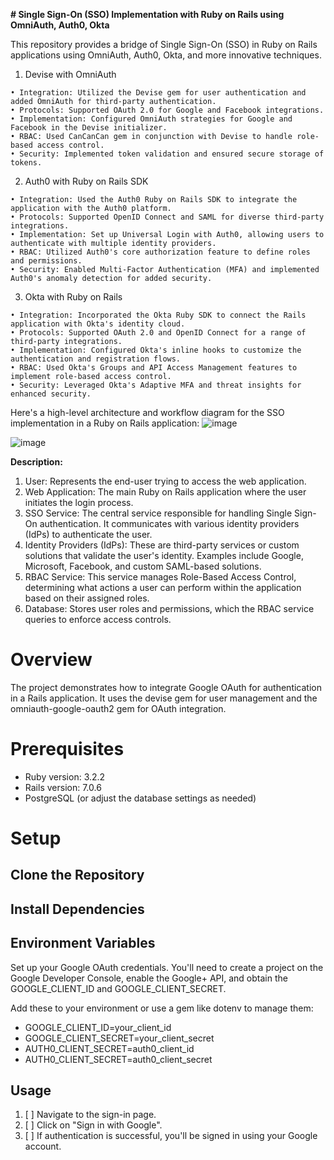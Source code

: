 **# Single Sign-On (SSO) Implementation with Ruby on Rails using OmniAuth, Auth0, Okta**

This repository provides a bridge of Single Sign-On (SSO) in Ruby on Rails applications using OmniAuth, Auth0, Okta, and more innovative techniques.

1. Devise with OmniAuth
```
• Integration: Utilized the Devise gem for user authentication and added OmniAuth for third-party authentication.
• Protocols: Supported OAuth 2.0 for Google and Facebook integrations.
• Implementation: Configured OmniAuth strategies for Google and Facebook in the Devise initializer.
• RBAC: Used CanCanCan gem in conjunction with Devise to handle role-based access control.
• Security: Implemented token validation and ensured secure storage of tokens.
```
2. Auth0 with Ruby on Rails SDK
```
• Integration: Used the Auth0 Ruby on Rails SDK to integrate the application with the Auth0 platform.
• Protocols: Supported OpenID Connect and SAML for diverse third-party integrations.
• Implementation: Set up Universal Login with Auth0, allowing users to authenticate with multiple identity providers.
• RBAC: Utilized Auth0's core authorization feature to define roles and permissions.
• Security: Enabled Multi-Factor Authentication (MFA) and implemented Auth0's anomaly detection for added security.
```
3. Okta with Ruby on Rails
```
• Integration: Incorporated the Okta Ruby SDK to connect the Rails application with Okta's identity cloud.
• Protocols: Supported OAuth 2.0 and OpenID Connect for a range of third-party integrations.
• Implementation: Configured Okta's inline hooks to customize the authentication and registration flows.
• RBAC: Used Okta's Groups and API Access Management features to implement role-based access control.
• Security: Leveraged Okta's Adaptive MFA and threat insights for enhanced security.
```
Here's a high-level architecture and workflow diagram for the SSO implementation in a Ruby on Rails application:
![image](https://github.com/haxgranit/rubyhax-sso/assets/28113737/58191a63-0467-4a42-b016-667e381b31ff)

![image](https://github.com/haxgranit/rubyhax-sso/assets/28113737/f288a739-3ad1-468a-a44e-ec4be9b4b227)


**Description:**

1. User: Represents the end-user trying to access the web application.
2. Web Application: The main Ruby on Rails application where the user initiates the login process.
3. SSO Service: The central service responsible for handling Single Sign-On authentication. It communicates with various identity providers (IdPs) to authenticate the user.
4. Identity Providers (IdPs): These are third-party services or custom solutions that validate the user's identity. Examples include Google, Microsoft, Facebook, and custom SAML-based solutions.
5. RBAC Service: This service manages Role-Based Access Control, determining what actions a user can perform within the application based on their assigned roles.
6. Database: Stores user roles and permissions, which the RBAC service queries to enforce access controls.


# Overview
The project demonstrates how to integrate Google OAuth for authentication in a Rails application. It uses the devise gem for user management and the omniauth-google-oauth2 gem for OAuth integration.

# Prerequisites
* Ruby version: 3.2.2
* Rails version: 7.0.6
* PostgreSQL (or adjust the database settings as needed)

# Setup
## Clone the Repository
## Install Dependencies
## Environment Variables

Set up your Google OAuth credentials. You'll need to create a project on the Google Developer Console, enable the Google+ API, and obtain the GOOGLE_CLIENT_ID and GOOGLE_CLIENT_SECRET.

Add these to your environment or use a gem like dotenv to manage them:
*   GOOGLE_CLIENT_ID=your_client_id
*   GOOGLE_CLIENT_SECRET=your_client_secret
*   AUTH0_CLIENT_SECRET=auth0_client_id
*   AUTH0_CLIENT_SECRET=auth0_client_secret

## Usage
1. [ ]   Navigate to the sign-in page.
2. [ ]   Click on "Sign in with Google".
3. [ ]   If authentication is successful, you'll be signed in using your Google account.
